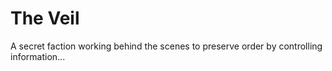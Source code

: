 # The Veil
A secret faction working behind the scenes to preserve order by controlling information...